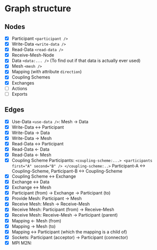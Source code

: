# Graph structure
 
## Nodes

- [x] Participant `<participant />`
- [x] Write-Data `<write-data />`
- [x] Read-Data `<read-data />`
- [x] Receive-Mesh-Node
- [x] Data `<data:... />` (To find out if that data is actually ever used)
- [x] Mesh `<mesh />`
- [x] Mapping (with attribute `direction`)
- [x] Coupling Schemes
- [x] Exchanges
- [ ] Actions
- [ ] Exports

## Edges

- [x] Use-Data `<use-data />`: Mesh -> Data
- [x] Write-Data <-> Participant
- [x] Write-Data -> Data
- [x] Write-Data -> Mesh
- [x] Read-Data <-> Participant
- [x] Read-Data <- Data
- [x] Read-Data <- Mesh
- [x] Coupling Scheme Participants:
`<coupling-scheme:...> <participants first="A" second="B" /> </coupling-scheme:..>` Participant-A <-> Coupling-Scheme, Participant-B <-> Coupling-Scheme
- [x] Coupling Scheme <-> Exchange
- [x] Exchange <-> Data
- [x] Exchange <-> Mesh
- [x] Participant (from) -> Exchange -> Participant (to)
- [x] Provide Mesh: Participant -> Mesh
- [x] Receive Mesh: Mesh -> Receive-Mesh
- [x] Receive Mesh: Participant (from) -> Receive-Mesh
- [x] Receive Mesh: Receive-Mesh -> Participant (parent)
- [x] Mapping <- Mesh (from)
- [x] Mapping -> Mesh (to)
- [x] Mapping <-> Participant (which the mapping is a child of)
- [x] Sockets: Participant (acceptor) -> Participant (connector)
- [x] MPI M2N:
